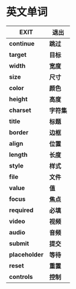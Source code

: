 # 英文单词

| EXIT            | 退出       |
| --------------- | ---------- |
| **continue**    | **跳过**   |
| **target**      | **目标**   |
| **width**       | **宽度**   |
| **size**        | **尺寸**   |
| **color**       | **颜色**   |
| **height**      | **高度**   |
| **charset**     | **字符集** |
| **title**       | **标题**   |
| **border**      | **边框**   |
| **align**       | **位置**   |
| **length**      | **长度**   |
| **style**       | **样式**   |
| **file**        | **文件**   |
| **value**       | **值**     |
| **focus**       | **焦点**   |
| **required**    | **必填**   |
| **video**       | **视频**   |
| **audio**       | **音频**   |
| **submit**      | **提交**   |
| **placeholder** | **等待**   |
| **reset**       | **重置**   |
| **controls**    | **控制**   |

